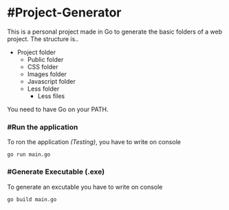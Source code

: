 # #Project-Generator

This is a personal project made in Go to generate the basic folders of a web project. The structure is..

<ul>
    <li>
        Project folder
        <ul>
            <li>Public folder</li>
            <li>CSS folder</li>
            <li>Images folder</li>
            <li>Javascript folder</li>
            <li>
                Less folder
                <ul>
                    <li>Less files</li>
                </ul>
            </li>
        </ul>
    </li>
    
</ul>

You need to have Go on your PATH.

### #Run the application

To ron the application *(Testing)*, you have to write on console

`go run main.go`


### #Generate Executable (.exe)

To generate an excutable you have to write on console

`go build main.go`